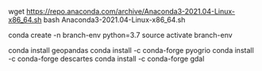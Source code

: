 wget https://repo.anaconda.com/archive/Anaconda3-2021.04-Linux-x86_64.sh
bash Anaconda3-2021.04-Linux-x86_64.sh

conda create -n branch-env python=3.7
source activate branch-env

conda install geopandas
conda install -c conda-forge pyogrio
conda install -c conda-forge descartes
conda install -c conda-forge gdal
